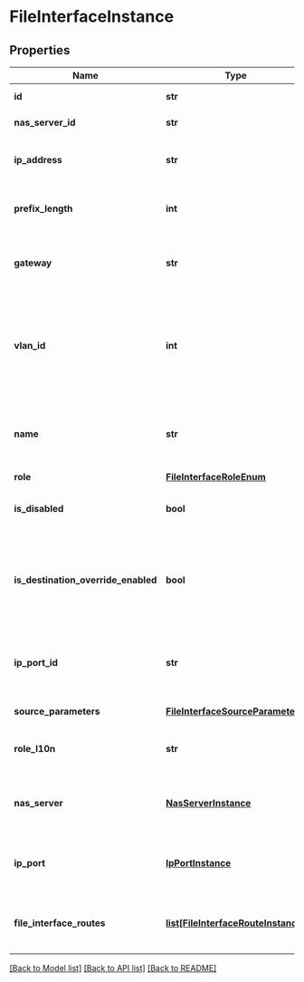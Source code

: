 # FileInterfaceInstance

## Properties
Name | Type | Description | Notes
------------ | ------------- | ------------- | -------------
**id** | **str** | Unique identifier of the file interface. | [optional] 
**nas_server_id** | **str** | Unique identifier of the NAS server. | [optional] 
**ip_address** | **str** | IP address of the network interface. IPv4 and IPv6 are supported. | [optional] 
**prefix_length** | **int** | Prefix length for the interface. IPv4 and IPv6 are supported. | [optional] 
**gateway** | **str** | Gateway address for the network interface. IPv4 and IPv6 are supported. | [optional] 
**vlan_id** | **int** | Virtual Local Area Network (VLAN) identifier for the interface. The interface uses the identifier to accept packets that have matching VLAN tags. | [optional] [default to 0]
**name** | **str** | Name of the network interface.  This property supports case-insensitive filtering. | [optional] 
**role** | [**FileInterfaceRoleEnum**](FileInterfaceRoleEnum.md) |  | [optional] 
**is_disabled** | **bool** | Indicates whether the network interface is disabled. | [optional] [default to False]
**is_destination_override_enabled** | **bool** | Used in replication context when the user wants to override the settings on the destination. Was added in version 3.0.0.0. | [optional] [default to False]
**ip_port_id** | **str** | Unique Identifier of the IP Port that is associated with the file interface. Was added in version 3.0.0.0. | [optional] 
**source_parameters** | [**FileInterfaceSourceParameters**](FileInterfaceSourceParameters.md) |  Was added in version 3.0.0.0. | [optional] 
**role_l10n** | **str** | Localized message string corresponding to role | [optional] 
**nas_server** | [**NasServerInstance**](NasServerInstance.md) | This is the embeddable reference form of nas_server_id attribute. | [optional] 
**ip_port** | [**IpPortInstance**](IpPortInstance.md) | This is the embeddable reference form of ip_port_id attribute. | [optional] 
**file_interface_routes** | [**list[FileInterfaceRouteInstance]**](FileInterfaceRouteInstance.md) | This is the inverse of the resource type file_interface_route association. | [optional] 

[[Back to Model list]](../README.md#documentation-for-models) [[Back to API list]](../README.md#documentation-for-api-endpoints) [[Back to README]](../README.md)


